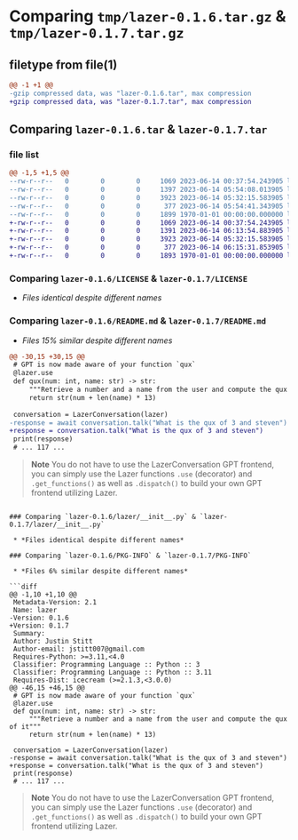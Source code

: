 # Comparing `tmp/lazer-0.1.6.tar.gz` & `tmp/lazer-0.1.7.tar.gz`

## filetype from file(1)

```diff
@@ -1 +1 @@
-gzip compressed data, was "lazer-0.1.6.tar", max compression
+gzip compressed data, was "lazer-0.1.7.tar", max compression
```

## Comparing `lazer-0.1.6.tar` & `lazer-0.1.7.tar`

### file list

```diff
@@ -1,5 +1,5 @@
--rw-r--r--   0        0        0     1069 2023-06-14 00:37:54.243905 lazer-0.1.6/LICENSE
--rw-r--r--   0        0        0     1397 2023-06-14 05:54:08.013905 lazer-0.1.6/README.md
--rw-r--r--   0        0        0     3923 2023-06-14 05:32:15.583905 lazer-0.1.6/lazer/__init__.py
--rw-r--r--   0        0        0      377 2023-06-14 05:54:41.343905 lazer-0.1.6/pyproject.toml
--rw-r--r--   0        0        0     1899 1970-01-01 00:00:00.000000 lazer-0.1.6/PKG-INFO
+-rw-r--r--   0        0        0     1069 2023-06-14 00:37:54.243905 lazer-0.1.7/LICENSE
+-rw-r--r--   0        0        0     1391 2023-06-14 06:13:54.883905 lazer-0.1.7/README.md
+-rw-r--r--   0        0        0     3923 2023-06-14 05:32:15.583905 lazer-0.1.7/lazer/__init__.py
+-rw-r--r--   0        0        0      377 2023-06-14 06:15:31.853905 lazer-0.1.7/pyproject.toml
+-rw-r--r--   0        0        0     1893 1970-01-01 00:00:00.000000 lazer-0.1.7/PKG-INFO
```

### Comparing `lazer-0.1.6/LICENSE` & `lazer-0.1.7/LICENSE`

 * *Files identical despite different names*

### Comparing `lazer-0.1.6/README.md` & `lazer-0.1.7/README.md`

 * *Files 15% similar despite different names*

```diff
@@ -30,15 +30,15 @@
 # GPT is now made aware of your function `qux`
 @lazer.use
 def qux(num: int, name: str) -> str:
     """Retrieve a number and a name from the user and compute the qux of it"""
     return str(num + len(name) * 13)
 
 conversation = LazerConversation(lazer)
-response = await conversation.talk("What is the qux of 3 and steven")
+response = conversation.talk("What is the qux of 3 and steven")
 print(response)
 # ... 117 ...
 ```
 
 > **Note** You do not have to use the LazerConversation GPT frontend, you can simply use
 the Lazer functions `.use` (decorator) and `.get_functions()` as well as
 `.dispatch()` to build your own GPT frontend utilizing Lazer.
```

### Comparing `lazer-0.1.6/lazer/__init__.py` & `lazer-0.1.7/lazer/__init__.py`

 * *Files identical despite different names*

### Comparing `lazer-0.1.6/PKG-INFO` & `lazer-0.1.7/PKG-INFO`

 * *Files 6% similar despite different names*

```diff
@@ -1,10 +1,10 @@
 Metadata-Version: 2.1
 Name: lazer
-Version: 0.1.6
+Version: 0.1.7
 Summary: 
 Author: Justin Stitt
 Author-email: jstitt007@gmail.com
 Requires-Python: >=3.11,<4.0
 Classifier: Programming Language :: Python :: 3
 Classifier: Programming Language :: Python :: 3.11
 Requires-Dist: icecream (>=2.1.3,<3.0.0)
@@ -46,15 +46,15 @@
 # GPT is now made aware of your function `qux`
 @lazer.use
 def qux(num: int, name: str) -> str:
     """Retrieve a number and a name from the user and compute the qux of it"""
     return str(num + len(name) * 13)
 
 conversation = LazerConversation(lazer)
-response = await conversation.talk("What is the qux of 3 and steven")
+response = conversation.talk("What is the qux of 3 and steven")
 print(response)
 # ... 117 ...
 ```
 
 > **Note** You do not have to use the LazerConversation GPT frontend, you can simply use
 the Lazer functions `.use` (decorator) and `.get_functions()` as well as
 `.dispatch()` to build your own GPT frontend utilizing Lazer.
```

